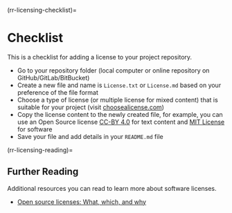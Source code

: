 (rr-licensing-checklist)=
# Checklist

This is a checklist for adding a license to your project repository.

- Go to your repository folder (local computer or online repository on GitHub/GitLab/BitBucket)
- Create a new file and name is `License.txt` or `License.md` based on your  preference of the file format
- Choose a type of license (or multiple license for mixed content) that is suitable for your project (visit [choosealicense.com](https://choosealicense.com/))
- Copy the license content to the newly created file, for example, you can use an Open Source license [CC-BY 4.0](https://choosealicense.com/licenses/cc-by-4.0/) for text content and [MIT License](https://choosealicense.com/licenses/mit/) for software
- Save your file and add details in your `README.md` file

(rr-licensing-reading)=
## Further Reading

Additional resources you can read to learn more about software licenses.

 - [Open source licenses: What, which, and why](https://arstechnica.com/gadgets/2020/02/how-to-choose-an-open-source-license/)
